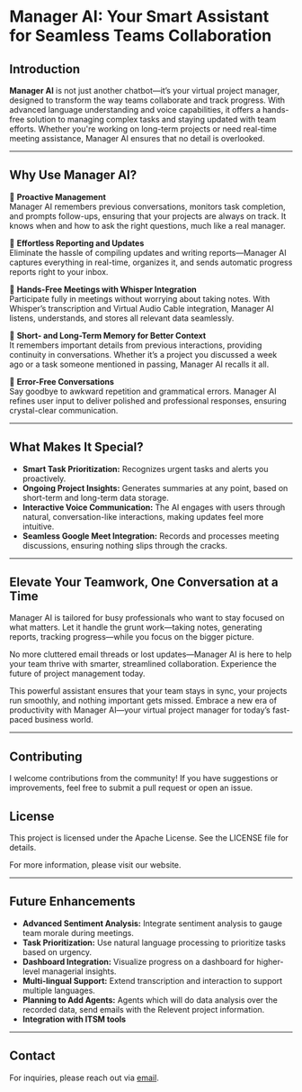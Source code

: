 # Manager AI: Your Smart Assistant for Seamless Teams Collaboration



## Introduction
**Manager AI** is not just another chatbot—it’s your virtual project manager, designed to transform the way teams collaborate and track progress. With advanced language understanding and voice capabilities, it offers a hands-free solution to managing complex tasks and staying updated with team efforts. Whether you're working on long-term projects or need real-time meeting assistance, Manager AI ensures that no detail is overlooked.

---

## Why Use Manager AI?

🌟 **Proactive Management**  
Manager AI remembers previous conversations, monitors task completion, and prompts follow-ups, ensuring that your projects are always on track. It knows when and how to ask the right questions, much like a real manager.

🎯 **Effortless Reporting and Updates**  
Eliminate the hassle of compiling updates and writing reports—Manager AI captures everything in real-time, organizes it, and sends automatic progress reports right to your inbox.

🎤 **Hands-Free Meetings with Whisper Integration**  
Participate fully in meetings without worrying about taking notes. With Whisper’s transcription and Virtual Audio Cable integration, Manager AI listens, understands, and stores all relevant data seamlessly.

💼 **Short- and Long-Term Memory for Better Context**  
It remembers important details from previous interactions, providing continuity in conversations. Whether it’s a project you discussed a week ago or a task someone mentioned in passing, Manager AI recalls it all.

🔄 **Error-Free Conversations**  
Say goodbye to awkward repetition and grammatical errors. Manager AI refines user input to deliver polished and professional responses, ensuring crystal-clear communication.

---

## What Makes It Special?

- **Smart Task Prioritization:** Recognizes urgent tasks and alerts you proactively.
- **Ongoing Project Insights:** Generates summaries at any point, based on short-term and long-term data storage.
- **Interactive Voice Communication:** The AI engages with users through natural, conversation-like interactions, making updates feel more intuitive.
- **Seamless Google Meet Integration:** Records and processes meeting discussions, ensuring nothing slips through the cracks.

---

## Elevate Your Teamwork, One Conversation at a Time
Manager AI is tailored for busy professionals who want to stay focused on what matters. Let it handle the grunt work—taking notes, generating reports, tracking progress—while you focus on the bigger picture.

No more cluttered email threads or lost updates—Manager AI is here to help your team thrive with smarter, streamlined collaboration. Experience the future of project management today.

This powerful assistant ensures that your team stays in sync, your projects run smoothly, and nothing important gets missed. Embrace a new era of productivity with Manager AI—your virtual project manager for today’s fast-paced business world.

---

## Contributing
I welcome contributions from the community! If you have suggestions or improvements, feel free to submit a pull request or open an issue.

## License
This project is licensed under the Apache License. See the LICENSE file for details.

For more information, please visit our website.

---

## Future Enhancements

- **Advanced Sentiment Analysis:** Integrate sentiment analysis to gauge team morale during meetings.
- **Task Prioritization:** Use natural language processing to prioritize tasks based on urgency.
- **Dashboard Integration:** Visualize progress on a dashboard for higher-level managerial insights.
- **Multi-lingual Support:** Extend transcription and interaction to support multiple languages.
- **Planning to Add Agents:** Agents which will do data analysis over the recorded data, send emails with the Relevent project information.
- **Integration with ITSM tools** 

---

## Contact
For inquiries, please reach out via [email](mailto:ameyasutar1@gmail.com).
